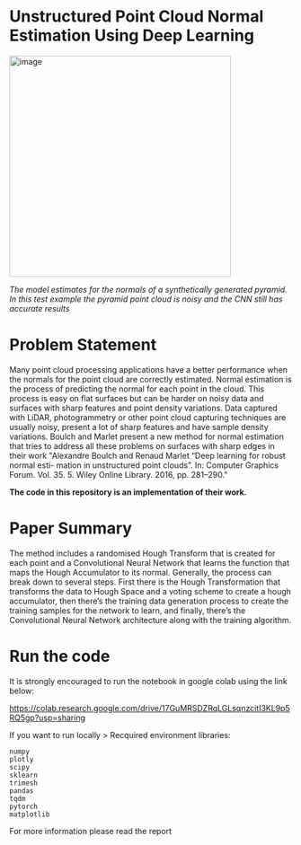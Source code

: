 # Unstructured Point Cloud Normal Estimation Using Deep Learning

<img width="394" alt="image" src="https://user-images.githubusercontent.com/22410337/222209969-33f01806-4bab-48ec-a9bf-8c88f89fdd55.png">

*The model estimates for the normals of a synthetically generated pyramid. In this test example the pyramid point cloud is noisy and the CNN still has accurate results*

# Problem Statement

Many point cloud processing applications have a better performance when the normals for the point cloud are correctly estimated. Normal estimation is the process of predicting the normal for each point in the cloud. This process is easy on flat surfaces but can be harder on noisy data and surfaces with sharp features and point density variations. Data captured with LiDAR, photogrammetry or other point cloud capturing techniques are usually noisy, present a lot of sharp features and have sample density variations.
Boulch and Marlet present a new method for normal estimation that tries to address all these problems on surfaces with sharp edges in their work "Alexandre Boulch and Renaud Marlet “Deep learning for robust normal esti- mation in unstructured point clouds”. In: Computer Graphics Forum. Vol. 35. 5. Wiley Online Library. 2016, pp. 281–290."

**The code in this repository is an implementation of their work.**

# Paper Summary

The method includes a randomised Hough Transform that is created for each point and a Convolutional Neural Network that learns the function that maps the Hough Accumulator to its normal. Generally, the process can break down to several steps. First there is the Hough Transformation that transforms the data to Hough Space and a voting scheme to create a hough accumulator, then there’s the training data generation process to create the training samples for the network to learn, and finally, there’s the Convolutional Neural Network architecture along with the training algorithm.

# Run the code

It is strongly encouraged to run the notebook
in google colab using the link below:

https://colab.research.google.com/drive/17GuMRSDZRqLGLsqnzcitI3KL9p5RQ5gp?usp=sharing

If you want to run locally >
Recquired environment libraries:

```
numpy
plotly
scipy
sklearn
trimesh
pandas
tqdm
pytorch
matplotlib
```

For more information please read the report

